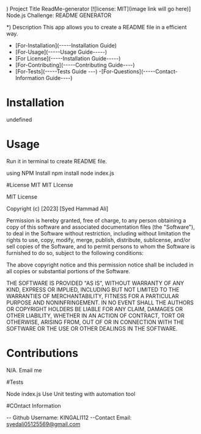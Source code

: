 ) Project Title
  ReadMe-generator
  [![license: MIT](image link will go here)]
  Node.js Challenge: README GENERATOR



  *) Description
  This app allows you to create a README file in a efficient way.

  - [For-Installation](-----Installation Guide)
  - [For-Usage](-----Usage Guide-----)
  - [For License](-----Installation Guide-----)
  - [For-Contributing](-----Contributing Guide----)
  - [For-Tests](-----Tests Guide ---)
  -[For-Questions](-----Contact-Information Guide----)

  # Installation
  undefined


  # Usage
  Run it in terminal to create README file.

  using NPM Install
  npm install
  node index.js


  #License
  MIT
  MIT LIcense

  MIT License

Copyright (c) [2023] [Syed Hammad Ali]

Permission is hereby granted, free of charge, to any person obtaining a copy
of this software and associated documentation files (the "Software"), to deal
in the Software without restriction, including without limitation the rights
to use, copy, modify, merge, publish, distribute, sublicense, and/or sell
copies of the Software, and to permit persons to whom the Software is
furnished to do so, subject to the following conditions:

The above copyright notice and this permission notice shall be included in all
copies or substantial portions of the Software.

THE SOFTWARE IS PROVIDED "AS IS", WITHOUT WARRANTY OF ANY KIND, EXPRESS OR
IMPLIED, INCLUDING BUT NOT LIMITED TO THE WARRANTIES OF MERCHANTABILITY,
FITNESS FOR A PARTICULAR PURPOSE AND NONINFRINGEMENT. IN NO EVENT SHALL THE
AUTHORS OR COPYRIGHT HOLDERS BE LIABLE FOR ANY CLAIM, DAMAGES OR OTHER
LIABILITY, WHETHER IN AN ACTION OF CONTRACT, TORT OR OTHERWISE, ARISING FROM,
OUT OF OR IN CONNECTION WITH THE SOFTWARE OR THE USE OR OTHER DEALINGS IN THE
SOFTWARE.




# Contributions
N/A. 
Email me

#Tests

Node index.js
Use Unit testing with automation tool


#COntact Information

-- Github Username: KINGALI112
--Contact Email: syedali05125569@gmail.com


  
